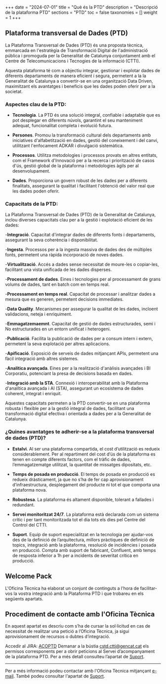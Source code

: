 +++
date        = "2024-07-01"
title       = "Què és la PTD"
description = "Descripció de la plataforma PTD"
sections    = "PTD"
toc         = false
taxonomies  = []
weight      = 1
+++

## Plataforma transversal de Dades (PTD)

La Plataforma Transversal de Dades (PTD) és una proposta tècnica, emmarcada en l'estratègia de Transformació Digital de l'administració pública i promoguda per la Generalitat de Catalunya conjuntament amb el Centre de Telecomunicacions i Tecnogies de la informació (CTTI). 

Aquesta plataforma té com a objectiu integrar, gestionar i explotar dades de diferents departaments de manera eficient i segura, permetent a la la Generalitat de Catalunya a convertir-se en una organització Data Driven, maximitzant els avantatges i beneficis que les dades poden oferir per a la societat.


### Aspectes clau de la PTD:

- **Tecnologia**. La PTD és una solució integral, confiable i adaptable que es pot desplegar en diferents núvols, garantint el seu manteniment adequat, funcionalitat completa i evolució futura.

- **Persones**. Promou la transformació cultural dels departaments amb iniciatives d'alfabetització en dades, gestió del coneixement i del canvi, utilitzant l'enfocament ADKAR i divulgació sistemàtica.

- **Processos**. Utilitza metodologies i processos provats en altres entitats, com el Framework d'Innovació per a la recerca i priorització de casos d'ús, gestió global de la plataforma i metodologies àgils per al desenvolupament.

- **Dades**. Proporciona un govern robust de les dades per a diferents finalitats, assegurant la qualitat i facilitant l'obtenció del valor real que les dades poden oferir.

### Capacitats de la PTD:

La Plataforma Transversal de Dades (PTD) de la Generalitat de Catalunya, inclou diverses capacitats clau per a la gestió i explotació eficient de les dades:

-**Integració**. Capacitat d'integrar dades de diferents fonts i departaments, assegurant la seva coherència i disponibilitat.

-**Ingesta**. Processos per a la ingesta massiva de dades des de múltiples fonts, permetent una ràpida incorporació de noves dades.

-**Virtualització**. Accés a dades sense necessitat de moure-les o copiar-les, facilitant una vista unificada de les dades disperses.

-**Processament de dades**. Eines i tecnologies per al processament de grans volums de dades, tant en batch com en temps real.

-**Processament en temps real**. Capacitat de processar i analitzar dades a mesura que es generen, permetent decisions immediates.

-**Data Quality**. Mecanismes per assegurar la qualitat de les dades, incloent validacions, neteja i enriquiment.

-**Emmagatzemaemnt**. Capacitat de gestió de dades estructurades, semi i No estructurades en un entorn unificat i heterogeni. 

-**Publicació**. Facilita la publicació de dades per a consum intern i extern, permetent la seva explotació per altres aplicacions.

-**Apificació**. Exposició de serveis de dades mitjançant APIs, permetent una fàcil integració amb altres sistemes.

-**Analítica avançada**. Eines per a la realització d'anàlisis avançades i BI Corporatiu, potenciant la presa de decisions basada en dades.

-**Integració amb la STA**. Connexió i interoperabilitat amb la Plataforma d'analítica avançada i AI (STA), assegurant un ecosistema de dades coherent, integrat i enriquit.

Aquestes capacitats permeten a la PTD convertir-se en una plataforma robusta i flexible per a la gestió integral de dades, facilitant una transformació digital efectiva i orientada a dades per a la Generalitat de Catalunya.


### ¿Quines avantatges te adherir-se a la plataforma transversal de dades (PTD)?

- **Estalvi**. Al ser una plataforma compartida, el cost d’utilització es redueix considerablement. Per al repartiment del cost d’ús de la plataforma es tenen en compte diferents factors, com el tràfic de dades, l’emmagatzematge utilitzat, la quantitat de missatges dipositats, etc.

- **Temps de posada en producció**. El temps de posada en producció es redueix dràsticament, ja que no s’ha de fer cap aprovisionament d’infraestructura, desplegament del producte ni tot el que comporta una plataforma nova.

- **Robustesa**. La plataforma és altament disponible, tolerant a fallades i redundant.

- **Servei monitoritzat 24/7**. La plataforma està declarada com un sistema crític i per tant monitoritzada tot el dia tots els dies pel Centre del Control del CTTI.

- **Suport**. Equip de suport especialitzat en la tecnologia per ajudar-vos des de la definició de l’arquitectura, millors pràctiques de definició de topics, integració amb la plataforma, resolució de incidències i posada en producció. Compta amb suport de fabricant, Confluent, amb temps de resposta inferior a 1h per a incidents de severitat crítica en producció.


## Welcome Pack

L'Oficina Tècnica ha elaborat un conjunt de continguts a l'hora de facilitar-vos la vostra integració amb la Plataforma PTD i que trobareu en els següents apartats.


## Procediment de contacte amb l'Oficina Tècnica

En aquest apartat es descriu com s’ha de cursar la sol·licitud en cas de necessitat de realitzar una petició a l’Oficina Tècnica, ja sigui aprovisionament de recursos o dubtes d’integració.

Accedir al JIRA: [ACOPTD](https://cstd.ctti.gencat.cat/jiracstd/projects/ACOPTD)
Demanar a la bústia cstd.ctti@gencat.cat els permisos corresponents per a obrir peticions al Servei d’acompanyament de la plataforma PTD.
Per a més detall consulteu l’apartat de [Suport](/ptd/Suport).

---
Per a més informació podeu contactar amb l'Oficina Tècnica mitjançant [e-mail](mailto:ptd.ctti@gencat.cat). També podeu consultar l'apartat de [Suport](/ptd/Suport).

